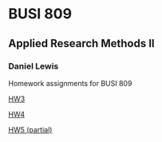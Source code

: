 # BUSI 809
## Applied Research Methods II
### Daniel Lewis

Homework assignments for BUSI 809

[HW3](https://github.com/dsethlewis/busi809/blob/master/hw3/dsl.hw3.md)

[HW4](https://github.com/dsethlewis/busi809/blob/master/hw4/dsl.hw4.md)

[HW5 (partial)](https://github.com/dsethlewis/busi809/blob/master/hw5/hw5.md)